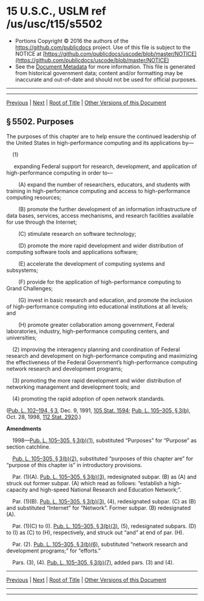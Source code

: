 ---
---

# 15 U.S.C., USLM ref /us/usc/t15/s5502

* Portions Copyright © 2016 the authors of the https://github.com/publicdocs project.
  Use of this file is subject to the NOTICE at [https://github.com/publicdocs/uscode/blob/master/NOTICE](https://github.com/publicdocs/uscode/blob/master/NOTICE)
* See the [Document Metadata](././../../../..//README.md) for more information.
  This file is generated from historical government data; content and/or formatting may be inaccurate and out-of-date and should not be used for official purposes.

----------
----------

[Previous](./../../../..//us/usc/t15/ch81/m__us_usc_t15_s5501.md) | [Next](./../../../..//us/usc/t15/ch81/m__us_usc_t15_s5503.md) | [Root of Title](./../../../../) | [Other Versions of this Document](https://publicdocs.github.io/go/links?ns=uslm&ref=%2Fus%2Fusc%2Ft15%2Fs5502)

## § 5502. Purposes

The purposes of this chapter are to help ensure the continued leadership of the United States in high-performance computing and its applications by—

    (1)

     expanding Federal support for research, development, and application of high-performance computing in order to—

        (A) expand the number of researchers, educators, and students with training in high-performance computing and access to high-performance computing resources;

        (B) promote the further development of an information infrastructure of data bases, services, access mechanisms, and research facilities available for use through the Internet;

        (C) stimulate research on software technology;

        (D) promote the more rapid development and wider distribution of computing software tools and applications software;

        (E) accelerate the development of computing systems and subsystems;

        (F) provide for the application of high-performance computing to Grand Challenges;

        (G) invest in basic research and education, and promote the inclusion of high-performance computing into educational institutions at all levels; and

        (H) promote greater collaboration among government, Federal laboratories, industry, high-performance computing centers, and universities;

    (2) improving the interagency planning and coordination of Federal research and development on high-performance computing and maximizing the effectiveness of the Federal Government’s high-performance computing network research and development programs;

    (3) promoting the more rapid development and wider distribution of networking management and development tools; and

    (4) promoting the rapid adoption of open network standards.

([Pub. L. 102–194, § 3][/us/pl/102/194/s3], Dec. 9, 1991, [105 Stat. 1594][/us/stat/105/1594]; [Pub. L. 105–305, § 3(b)][/us/pl/105/305/s3/b], Oct. 28, 1998, [112 Stat. 2920][/us/stat/112/2920].)

 __Amendments__ 

    1998—[Pub. L. 105–305, § 3(b)(1)][/us/pl/105/305/s3/b/1], substituted “Purposes” for “Purpose” as section catchline.

    [Pub. L. 105–305, § 3(b)(2)][/us/pl/105/305/s3/b/2], substituted “purposes of this chapter are” for “purpose of this chapter is” in introductory provisions.

    Par. (1)(A). [Pub. L. 105–305, § 3(b)(3)][/us/pl/105/305/s3/b/3], redesignated subpar. (B) as (A) and struck out former subpar. (A) which read as follows: “establish a high-capacity and high-speed National Research and Education Network;”.

    Par. (1)(B). [Pub. L. 105–305, § 3(b)(3)][/us/pl/105/305/s3/b/3], (4), redesignated subpar. (C) as (B) and substituted “Internet” for “Network”. Former subpar. (B) redesignated (A).

    Par. (1)(C) to (I). [Pub. L. 105–305, § 3(b)(3)][/us/pl/105/305/s3/b/3], (5), redesignated subpars. (D) to (I) as (C) to (H), respectively, and struck out “and” at end of par. (H).

    Par. (2). [Pub. L. 105–305, § 3(b)(6)][/us/pl/105/305/s3/b/6], substituted “network research and development programs;” for “efforts.”

    Pars. (3), (4). [Pub. L. 105–305, § 3(b)(7)][/us/pl/105/305/s3/b/7], added pars. (3) and (4).

----------

[Previous](./../../../..//us/usc/t15/ch81/m__us_usc_t15_s5501.md) | [Next](./../../../..//us/usc/t15/ch81/m__us_usc_t15_s5503.md) | [Root of Title](./../../../../) | [Other Versions of this Document](https://publicdocs.github.io/go/links?ns=uslm&ref=%2Fus%2Fusc%2Ft15%2Fs5502)

----------
----------

[/us/pl/102/194/s3]: https://publicdocs.github.io/go/links?ns=uslm&ref=%2Fus%2Fpl%2F102%2F194%2Fs3
[/us/stat/105/1594]: https://publicdocs.github.io/go/links?ns=uslm&ref=%2Fus%2Fstat%2F105%2F1594
[/us/pl/105/305/s3/b]: https://publicdocs.github.io/go/links?ns=uslm&ref=%2Fus%2Fpl%2F105%2F305%2Fs3%2Fb
[/us/stat/112/2920]: https://publicdocs.github.io/go/links?ns=uslm&ref=%2Fus%2Fstat%2F112%2F2920
[/us/pl/105/305/s3/b/1]: https://publicdocs.github.io/go/links?ns=uslm&ref=%2Fus%2Fpl%2F105%2F305%2Fs3%2Fb%2F1
[/us/pl/105/305/s3/b/2]: https://publicdocs.github.io/go/links?ns=uslm&ref=%2Fus%2Fpl%2F105%2F305%2Fs3%2Fb%2F2
[/us/pl/105/305/s3/b/3]: https://publicdocs.github.io/go/links?ns=uslm&ref=%2Fus%2Fpl%2F105%2F305%2Fs3%2Fb%2F3
[/us/pl/105/305/s3/b/3]: https://publicdocs.github.io/go/links?ns=uslm&ref=%2Fus%2Fpl%2F105%2F305%2Fs3%2Fb%2F3
[/us/pl/105/305/s3/b/3]: https://publicdocs.github.io/go/links?ns=uslm&ref=%2Fus%2Fpl%2F105%2F305%2Fs3%2Fb%2F3
[/us/pl/105/305/s3/b/6]: https://publicdocs.github.io/go/links?ns=uslm&ref=%2Fus%2Fpl%2F105%2F305%2Fs3%2Fb%2F6
[/us/pl/105/305/s3/b/7]: https://publicdocs.github.io/go/links?ns=uslm&ref=%2Fus%2Fpl%2F105%2F305%2Fs3%2Fb%2F7


